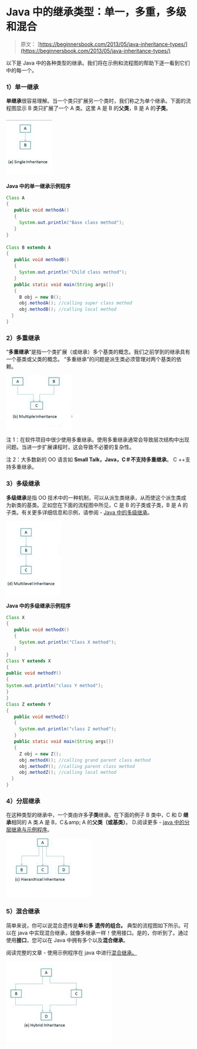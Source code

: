 # Java 中的继承类型：单一，多重，多级和混合

> 原文： [https://beginnersbook.com/2013/05/java-inheritance-types/](https://beginnersbook.com/2013/05/java-inheritance-types/)

以下是 Java 中的各种类型的继承。我们将在示例和流程图的帮助下逐一看到它们中的每一个。

### 1）单一继承

**单继承**很容易理解。当一个类只扩展另一个类时，我们称之为单个继承。下面的流程图显示 B 类只扩展了一个 A 类。这里 A 是 B 的**父类**，B 是 A 的**子类**。

### [![Single Inheritance](img/2fc867c19443a22501867349241cf057.jpg)](https://beginnersbook.com/wp-content/uploads/2013/05/Single-Inheritance.png)

**Java 中的单一继承示例程序**

```java
Class A
{
   public void methodA()
   {
     System.out.println("Base class method");
   }
}

Class B extends A
{
   public void methodB()
   {
     System.out.println("Child class method");
   }
   public static void main(String args[])
   {
     B obj = new B();
     obj.methodA(); //calling super class method
     obj.methodB(); //calling local method
  }
}
```

### 2）多重继承

“**多重继承**”是指一个类扩展（或继承）多个基类的概念。我们之前学到的继承具有一个基类或父类的概念。 “多重继承”的问题是派生类必须管理对两个基类的依赖。

[![Multiple-Inheritance](img/94e64678e68aff0a4242ea4de6be4942.jpg)](https://beginnersbook.com/wp-content/uploads/2013/05/Multiple-Inheritance.png)

注 1：在软件项目中很少使用多重继承。使用多重继承通常会导致层次结构中出现问题。当进一步扩展课程时，这会导致不必要的复杂性。

注 2：大多数新的 OO 语言如 **Small Talk，Java，C＃不支持多重继承**。 C ++支持多重继承。

### 3）多级继承

**多级继承**是指 OO 技术中的一种机制，可以从派生类继承，从而使这个派生类成为新类的基类。正如您在下面的流程图中所见，C 是 B 的子类或子类，B 是 A 的子类。有关更多详细信息和示例，请参阅 - [Java 中的多级继承](https://beginnersbook.com/2013/12/multilevel-inheritance-in-java-with-example/ "Multilevel")。

[![Multilevel-Inheritance](img/d6578a20717e53a8a47be8c5475102e3.jpg)](https://beginnersbook.com/wp-content/uploads/2013/05/Multilevel-Inheritance.png)

**Java 中的多级继承示例程序**

```java
Class X
{
   public void methodX()
   {
     System.out.println("Class X method");
   }
}
Class Y extends X
{
public void methodY()
{
System.out.println("class Y method");
}
}
Class Z extends Y
{
   public void methodZ()
   {
     System.out.println("class Z method");
   }
   public static void main(String args[])
   {
     Z obj = new Z();
     obj.methodX(); //calling grand parent class method
     obj.methodY(); //calling parent class method
     obj.methodZ(); //calling local method
  }
}
```

### 4）分层继承

在这种类型的继承中，一个类由许多**子类**继承。在下面的例子 B 类中，C 和 D **继承**相同的 A 类.A 是 B，C＆amp; A 的**父类（或基类）**。 D.阅读更多 - [java 中的分层继承与示例程序](https://beginnersbook.com/2013/10/hierarchical-inheritance-java-program/ "Hierarchical")。

[![Hierarchical-Inheritance](img/2ae4dede153926dd4726b6b0cdd3ca10.jpg)](https://beginnersbook.com/wp-content/uploads/2013/05/Hierarchical-Inheritance.png)

### 5）混合继承

简单来说，你可以说混合遗传是**单**和**多** **遗传的组合。** 典型的流程图如下所示。可以在 java 中实现混合继承，就像多继承一样！使用接口。是的，你听到了。通过使用**接口**，您可以在 Java 中拥有多个以及**混合继承**。

阅读完整的文章 - 使用示例程序在 java 中进行[混合继承。](https://beginnersbook.com/2013/10/hybrid-inheritance-java-program/ "Hybrid")

[![Hybrid-inheritance](img/0be278afb2d9c83abfa8481ffea4dbb8.jpg)](https://beginnersbook.com/wp-content/uploads/2013/05/Hybrid-inheritance.png)